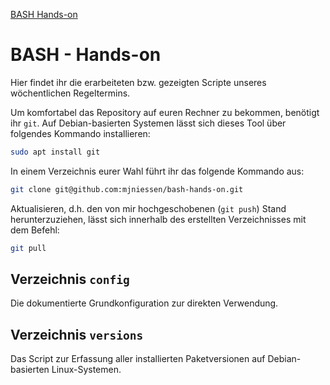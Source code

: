 [BASH Hands-on](wordcloud.png)

# BASH - Hands-on

Hier findet ihr die erarbeiteten bzw. gezeigten Scripte unseres wöchentlichen Regeltermins.

Um komfortabel das Repository auf euren Rechner zu bekommen, benötigt ihr `git`.
Auf Debian-basierten Systemen lässt sich dieses Tool über folgendes Kommando installieren:

```bash
sudo apt install git
```


In einem Verzeichnis eurer Wahl führt ihr das folgende Kommando aus:

```bash
git clone git@github.com:mjniessen/bash-hands-on.git
```


Aktualisieren, d.h. den von mir hochgeschobenen (`git push`) Stand
herunterzuziehen, lässt sich innerhalb des erstellten Verzeichnisses mit dem
Befehl:

```bash
git pull
```


## Verzeichnis `config`

Die dokumentierte Grundkonfiguration zur direkten Verwendung.

## Verzeichnis `versions`

Das Script zur Erfassung aller installierten Paketversionen auf Debian-basierten
Linux-Systemen.

